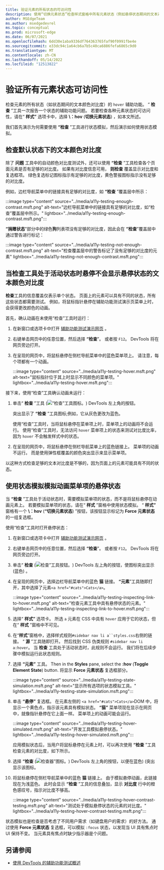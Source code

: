 ```yaml
---
title: 验证元素的所有状态的可访问性
description: 使用“切换元素状态”检查样式窗格中所有元素状态（例如悬停状态期间的文本对比度）的可访问性。
author: MSEdgeTeam
ms.author: msedgedevrel
ms.topic: conceptual
ms.prod: microsoft-edge
ms.date: 06/07/2021
ms.openlocfilehash: 6dd30e1aba9336df764363765faf90f0991fbe4e
ms.sourcegitcommit: e33dc94c1a64cb6a7b5c40ca6886fefa6865c9d0
ms.translationtype: MT
ms.contentlocale: zh-CN
ms.lasthandoff: 05/14/2022
ms.locfileid: "12513822"
---
```

# <a name="verify-accessibility-of-all-states-of-elements"></a>验证所有元素状态可访问性

<!-- 5. STYLES: TOGGLE STATE -->

检查元素的所有状态（如状态期间的文本颜色对比度）的 `hover` 辅助功能。  “ **检查** ”工具一次报告一个状态的辅助功能问题。  若要检查各种元素状态的可访问性，请在“ **样式”** 选项卡中，选择 **\：hov** (**切换元素状态**) ，如本文所述。

我们首先演示为何需要使用 **“检查** ”工具进行状态模拟，然后演示如何使用状态模拟。


<!-- ====================================================================== -->
## <a name="checking-text-color-contrast-in-the-default-state"></a>检查默认状态下的文本颜色对比度

<!-- Inspect tool: information overlay: Accessibility section: Contrast row -->

除了 **问题** 工具中的自动颜色对比度测试外，还可以使用 **“检查** ”工具检查各个页面元素是否有足够的对比度。  如果有对比度信息可用， **则检查** 覆盖显示对比度和复选框项。  绿色复选标记图标指示有足够的对比度，黄色警报图标指示没有足够的对比度。

例如，边栏导航菜单中的链接具有足够的对比度，如 **“检查** ”覆盖层中所示：

:::image type="content" source="../media/a11y-testing-enough-contrast.msft.png" alt-text="边栏导航菜单中的链接具有足够的对比度，如“检查”覆盖层中所示。" lightbox="../media/a11y-testing-enough-contrast.msft.png":::

**“捐赠状态**”部分中的绿色**狗**列表项没有足够的对比度，因此会在 **“检查**”覆盖层中通过警告进行标记：

:::image type="content" source="../media/a11y-testing-not-enough-contrast.msft.png" alt-text="检查覆盖层中的警告标记了没有足够的对比度的元素" lightbox="../media/a11y-testing-not-enough-contrast.msft.png":::


<!-- ====================================================================== -->
## <a name="hovering-when-the-inspect-tool-is-active-doesnt-show-the-text-color-contrast-for-the-hover-state"></a>当检查工具处于活动状态时悬停不会显示悬停状态的文本颜色对比度

**检查**工具的信息覆盖仅表示单个状态。  页面上的元素可以具有不同的状态，所有这些状态都需要测试。  例如，将鼠标指针悬停在辅助功能测试演示页菜单上时，会获得更改颜色的动画。

首先，确认动画在未使用“检查”工具时运行：

1. 在新窗口或选项卡中打开 [辅助功能测试演示网页](https://microsoftedge.github.io/Demos/devtools-a11y-testing/) 。

1. 右键单击网页中的任意位置，然后选择 **“检查**”。  或者按 `F12`。  DevTools 将在网页旁边打开。

1. 在呈现的网页中，将鼠标悬停在侧栏导航菜单中的蓝色菜单项上。  请注意，每个项都有一个动画。

   :::image type="content" source="../media/a11y-testing-hover.msft.png" alt-text="鼠标指针位于其上时显示不同颜色的菜单项。" lightbox="../media/a11y-testing-hover.msft.png":::

接下来，使用“检查”工具确认动画未运行：

1. 单击“ **检查** ”工具 (![“检查”工具图标。](../media/inspect-tool-icon-light-theme.png)) DevTools 左上角的按钮。

   突出显示了 **“检查** ”工具图标;例如，它从灰色更改为蓝色。

   使用“检查”工具时，当将鼠标悬停在菜单项上时，菜单项上的动画将不会运行。  使用“检查”工具时，无法访问 `hover` 菜单项上的状态来测试对比度比率，因为 `hover` 不会触发样式中的状态。

1. 在呈现的网页中，将鼠标悬停在侧栏导航菜单上的蓝色链接上。  菜单项的动画不运行。  而是使用弹性框覆盖的颜色突出显示来显示菜单项。

以这种方式检查足够的文本对比度是不够的，因为页面上的元素可能具有不同的状态。


<!-- ====================================================================== -->
## <a name="use-state-simulation-to-simulate-the-hover-state-of-an-animated-menu-item"></a>使用状态模拟模拟动画菜单项的悬停状态

<!-- Elements tool: Styles pane: "Toggle Element State" icon tooltip; displays "Force element state" section -->

当 **“检查** ”工具处于活动状态时，需要模拟菜单项的状态，而不是将鼠标悬停在动画元素上。  若要模拟菜单项的状态，请在“ **样式** ”窗格中使用状态模拟。  “ **样式”** 窗格有一个 **\：hov** (**“切换元素状态**) ”按钮，该按钮显示标记为 **Force 元素状态**的一组复选框。

使用“检查”工具时打开悬停状态：

1. 在新窗口或选项卡中打开 [辅助功能测试演示网页](https://microsoftedge.github.io/Demos/devtools-a11y-testing/) 。

1. 右键单击网页中的任意位置，然后选择 **“检查**”。  或者按 `F12`。  DevTools 将在网页旁边打开。

1. 单击“ **检查** (![检查”工具按钮。](../media/inspect-tool-icon-light-theme.png)) DevTools 左上角的按钮，使图标突出显示 (蓝色) 。

1. 在呈现的网页中，选择边栏导航菜单中的蓝色 **猫** 链接。  **“元素**”工具随即打开，其中选择了元素`<a href="#cats">Cats</a>`。

   :::image type="content" source="../media/a11y-testing-inspecting-link-to-hover.msft.png" alt-text="检查元素工具中具有悬停状态的元素。" lightbox="../media/a11y-testing-inspecting-link-to-hover.msft.png":::

1. 选择“ **样式”** 选项卡。 所选 `a` 元素在 CSS 中具有 `hover` 应用于它的状态，但在“ **样式** ”窗格中不可见。

1. 在“**样式**”窗格中，选择样式规则`#sidebar nav li a``styles.css`右侧的链接。  “ **源** ”工具随即打开。  然后找到 CSS 伪类规则 `#sidebar nav li a:hover`。  当 **检查** 工具处于活动状态时，此规则不会运行。  我们将在后续步骤中模拟运行此状态规则。

1. 选择 **“元素”** 工具。  Then in the **Styles** pane, select the **:hov** (**Toggle Element State**) button.  将显示 **Force 元素状态** 复选框部分。

   :::image type="content" source="../media/a11y-testing-state-simulation.msft.png" alt-text="显示所有选项的状态模拟工具。" lightbox="../media/a11y-testing-state-simulation.msft.png":::

1. 单击 **“悬停”** 复选框。  在元素左侧的 `<a href="#cats">Cats</a>`DOM 中，将显示一个黄色点，指示该元素具有模拟状态。  **“猫”** 菜单项现在显示在网页中，就像指针悬停在它上面一样。  菜单项上的动画可能会运行。

   :::image type="content" source="../media/a11y-testing-hover-simulated.msft.png" alt-text="开发工具模拟悬停状态。" lightbox="../media/a11y-testing-hover-simulated.msft.png":::

    应用模拟状态后，当用户将鼠标悬停在元素上时，可以再次使用 **“检查** ”工具检查元素的对比度，如下所示。

1. 选择 **“检查** (![检查器”图标。](../media/inspect-tool-icon-light-theme.png)) DevTools 左上角的按钮，以便在蓝色)  (突出显示该图标。

1. 将鼠标悬停在侧栏导航菜单中的蓝色 **猫** 链接上。  由于模拟悬停动画，此链接现在为浅蓝色。  此时会显示 **“检查** ”工具的信息叠加，显示 **对比度** 行中的橙色感叹号，指示对比度不够高。

   :::image type="content" source="../media/a11y-testing-hover-contrast-testing.msft.png" alt-text="测试处于模拟悬停状态的元素的对比度。" lightbox="../media/a11y-testing-hover-contrast-testing.msft.png":::

状态模拟也是检查是否考虑了不同用户需求（如键盘用户的需求）的好方法。  通过使用 **Force 元素状态** 复选框，可以模拟 `:focus` 状态，以发现当 UI 具有焦点时 UI 保持不变。 当元素具有焦点时缺少指示器是个问题。


<!-- ====================================================================== -->
## <a name="see-also"></a>另请参阅

*  [使用 DevTools 的辅助功能测试概述](accessibility-testing-in-devtools.md)
